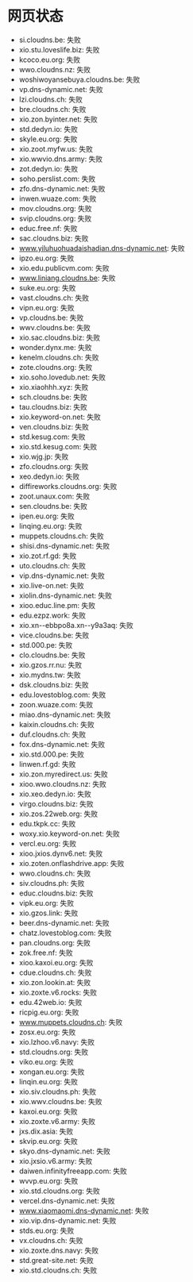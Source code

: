 # 网页状态
- si.cloudns.be: 失败
- xio.stu.loveslife.biz: 失败
- kcoco.eu.org: 失败
- wwo.cloudns.nz: 失败
- woshiwoyansebuya.cloudns.be: 失败
- vp.dns-dynamic.net: 失败
- lzi.cloudns.ch: 失败
- bre.cloudns.ch: 失败
- xio.zon.byinter.net: 失败
- std.dedyn.io: 失败
- skyle.eu.org: 失败
- xio.zoot.myfw.us: 失败
- xio.wwvio.dns.army: 失败
- zot.dedyn.io: 失败
- soho.perslist.com: 失败
- zfo.dns-dynamic.net: 失败
- inwen.wuaze.com: 失败
- mov.cloudns.org: 失败
- svip.cloudns.org: 失败
- educ.free.nf: 失败
- sac.cloudns.biz: 失败
- www.yiluhuohuadaishadian.dns-dynamic.net: 失败
- ipzo.eu.org: 失败
- xio.edu.publicvm.com: 失败
- www.liniang.cloudns.be: 失败
- suke.eu.org: 失败
- vast.cloudns.ch: 失败
- vipn.eu.org: 失败
- vp.cloudns.be: 失败
- wwv.cloudns.be: 失败
- xio.sac.cloudns.biz: 失败
- wonder.dynx.me: 失败
- kenelm.cloudns.ch: 失败
- zote.cloudns.org: 失败
- xio.soho.lovedub.net: 失败
- xio.xiaohhh.xyz: 失败
- sch.cloudns.be: 失败
- tau.cloudns.biz: 失败
- xio.keyword-on.net: 失败
- ven.cloudns.biz: 失败
- std.kesug.com: 失败
- xio.std.kesug.com: 失败
- xio.wjg.jp: 失败
- zfo.cloudns.org: 失败
- xeo.dedyn.io: 失败
- diffireworks.cloudns.org: 失败
- zoot.unaux.com: 失败
- sen.cloudns.be: 失败
- ipen.eu.org: 失败
- linqing.eu.org: 失败
- muppets.cloudns.ch: 失败
- shisi.dns-dynamic.net: 失败
- xio.zot.rf.gd: 失败
- uto.cloudns.ch: 失败
- vip.dns-dynamic.net: 失败
- xio.live-on.net: 失败
- xiolin.dns-dynamic.net: 失败
- xioo.educ.line.pm: 失败
- edu.ezpz.work: 失败
- xio.xn--ebbpo8a.xn--y9a3aq: 失败
- vice.cloudns.be: 失败
- std.000.pe: 失败
- clo.cloudns.be: 失败
- xio.gzos.rr.nu: 失败
- xio.mydns.tw: 失败
- dsk.cloudns.biz: 失败
- edu.lovestoblog.com: 失败
- zoon.wuaze.com: 失败
- miao.dns-dynamic.net: 失败
- kaixin.cloudns.ch: 失败
- duf.cloudns.ch: 失败
- fox.dns-dynamic.net: 失败
- xio.std.000.pe: 失败
- linwen.rf.gd: 失败
- xio.zon.myredirect.us: 失败
- xioo.wwo.cloudns.nz: 失败
- xio.xeo.dedyn.io: 失败
- virgo.cloudns.biz: 失败
- xio.zos.22web.org: 失败
- edu.tkpk.cc: 失败
- woxy.xio.keyword-on.net: 失败
- vercl.eu.org: 失败
- xioo.jxios.dynv6.net: 失败
- xio.zoten.onflashdrive.app: 失败
- wwo.cloudns.ch: 失败
- siv.cloudns.ph: 失败
- educ.cloudns.biz: 失败
- vipk.eu.org: 失败
- xio.gzos.link: 失败
- beer.dns-dynamic.net: 失败
- chatz.lovestoblog.com: 失败
- pan.cloudns.org: 失败
- zok.free.nf: 失败
- xioo.kaxoi.eu.org: 失败
- cdue.cloudns.ch: 失败
- xio.zon.lookin.at: 失败
- xio.zoxte.v6.rocks: 失败
- edu.42web.io: 失败
- ricpig.eu.org: 失败
- www.muppets.cloudns.ch: 失败
- zosx.eu.org: 失败
- xio.lzhoo.v6.navy: 失败
- std.cloudns.org: 失败
- viko.eu.org: 失败
- xongan.eu.org: 失败
- linqin.eu.org: 失败
- xio.siv.cloudns.ph: 失败
- xio.wwv.cloudns.be: 失败
- kaxoi.eu.org: 失败
- xio.zoxte.v6.army: 失败
- jxs.dix.asia: 失败
- skvip.eu.org: 失败
- skyo.dns-dynamic.net: 失败
- xio.jxsio.v6.army: 失败
- daiwen.infinityfreeapp.com: 失败
- wvvp.eu.org: 失败
- xio.std.cloudns.org: 失败
- vercel.dns-dynamic.net: 失败
- www.xiaomaomi.dns-dynamic.net: 失败
- xio.vip.dns-dynamic.net: 失败
- stds.eu.org: 失败
- vx.cloudns.ch: 失败
- xio.zoxte.dns.navy: 失败
- std.great-site.net: 失败
- xio.std.cloudns.ch: 失败
